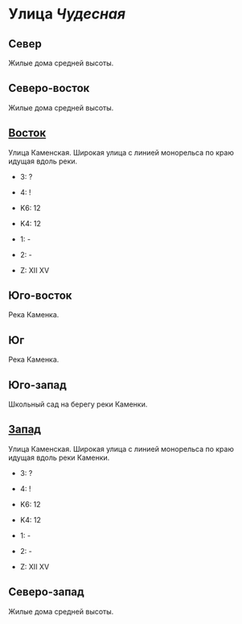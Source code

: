 # Улица *Чудесная*

## Север

Жилые дома средней высоты.

## Северо-восток

Жилые дома средней высоты.

## [Восток](./10550020.md)

Улица Каменская.
Широкая улица с линией монорельса по краю идущая вдоль реки.

* 3:    ?
* 4:    !

* K6:   12
* K4:   12
* 1:    -
* 2:    -

* Z:    XII XV

## Юго-восток

Река Каменка.

## Юг

Река Каменка.

## Юго-запад

Школьный сад на берегу реки Каменки.

## [Запад](./10545020.md)

Улица Каменская.
Широкая улица с линией монорельса по краю идущая вдоль реки Каменки.

* 3:    ?
* 4:    !

* K6:   12
* K4:   12
* 1:    -
* 2:    -

* Z:    XII XV

## Северо-запад

Жилые дома средней высоты.
